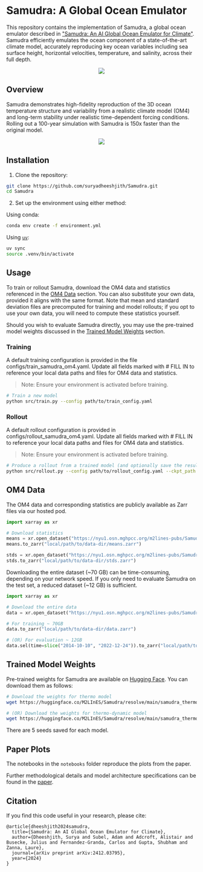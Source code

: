 # Samudra: A Global Ocean Emulator

This repository contains the implementation of Samudra, a global ocean emulator described in ["Samudra: An AI Global Ocean Emulator for Climate"](https://arxiv.org/abs/2412.03795). Samudra efficiently emulates the ocean component of a state-of-the-art climate model, accurately reproducing key ocean variables including sea surface height, horizontal velocities, temperature, and salinity, across their full depth.

<p align="center">
  <img src="/assets/globe.gif" >
</p>

## Overview

Samudra demonstrates high-fidelity reproduction of the 3D ocean temperature structure and variability from a realistic climate model (OM4) and long-term stability under realistic time-dependent forcing conditions. Rolling out a 100-year simulation with Samudra is 150x faster than the original model.

<p align="center">
  <img src="/assets/enso.gif" >
</p>

## Installation

1. Clone the repository:
```bash
git clone https://github.com/suryadheeshjith/Samudra.git
cd Samudra
```

2. Set up the environment using either method:

Using conda:
```bash
conda env create -f environment.yml
```

Using [`uv`](https://docs.astral.sh/uv/):
```bash
uv sync
source .venv/bin/activate
```

## Usage

To train or rollout Samudra, download the OM4 data and statistics referenced in the [OM4 Data](#om4-data) section. You can also substitute your own data, provided it aligns with the same format. Note that mean and standard deviation files are precomputed for training and model rollouts; if you opt to use your own data, you will need to compute these statistics yourself.

Should you wish to evaluate Samudra directly, you may use the pre-trained model weights discussed in the [Trained Model Weights](#trained-model-weights) section.

### Training
A default training configuration is provided in the file configs/train_samudra_om4.yaml. Update all fields marked with # FILL IN to reference your local data paths and files for OM4 data and statistics.

> Note: Ensure your environment is activated before training.
```bash
# Train a new model
python src/train.py --config path/to/train_config.yaml
```

### Rollout
A default rollout configuration is provided in configs/rollout_samudra_om4.yaml. Update all fields marked with # FILL IN to reference your local data paths and files for OM4 data and statistics.

> Note: Ensure your environment is activated before training.
```bash
# Produce a rollout from a trained model (and optionally save the result)
python src/rollout.py --config path/to/rollout_config.yaml --ckpt_path path/to/checkpoint.pt --save_zarr
```

## OM4 Data
The OM4 data and corresponding statistics are publicly available as Zarr files via our hosted pod.

```python
import xarray as xr

# Download statistics
means = xr.open_dataset("https://nyu1.osn.mghpcc.org/m2lines-pubs/Samudra/OM4_means", engine='zarr', chunks={})
means.to_zarr("local/path/to/data-dir/means.zarr")

stds = xr.open_dataset("https://nyu1.osn.mghpcc.org/m2lines-pubs/Samudra/OM4_stds", engine='zarr', chunks={})
stds.to_zarr("local/path/to/data-dir/stds.zarr")
```

Downloading the entire dataset (~70 GB) can be time-consuming, depending on your network speed. If you only need to evaluate Samudra on the test set, a reduced dataset (~12 GB) is sufficient.

```python
import xarray as xr

# Download the entire data
data = xr.open_dataset("https://nyu1.osn.mghpcc.org/m2lines-pubs/Samudra/OM4", engine='zarr', chunks={})

# For training ~ 70GB
data.to_zarr("local/path/to/data-dir/data.zarr")

# (OR) For evaluation ~ 12GB
data.sel(time=slice("2014-10-10", "2022-12-24")).to_zarr("local/path/to/data-dir/data.zarr")
```

## Trained Model Weights
Pre-trained weights for Samudra are available on [Hugging Face](https://huggingface.co/M2LInES/Samudra). You can download them as follows:
```bash
# Download the weights for thermo model
wget https://huggingface.co/M2LInES/Samudra/resolve/main/samudra_thermo_seed1.pt

# (OR) Download the weights for thermo-dynamic model
wget https://huggingface.co/M2LInES/Samudra/resolve/main/samudra_thermo_dynamic_seed1.pt
```

There are 5 seeds saved for each model.

## Paper Plots
The notebooks in the `notebooks` folder reproduce the plots from the paper.

Further methodological details and model architecture specifications can be found in the [paper](https://arxiv.org/abs/2412.03795).

## Citation

If you find this code useful in your research, please cite:
```
@article{dheeshjith2024samudra,
  title={Samudra: An AI Global Ocean Emulator for Climate},
  author={Dheeshjith, Surya and Subel, Adam and Adcroft, Alistair and Busecke, Julius and Fernandez-Granda, Carlos and Gupta, Shubham and Zanna, Laure},
  journal={arXiv preprint arXiv:2412.03795},
  year={2024}
}
```
